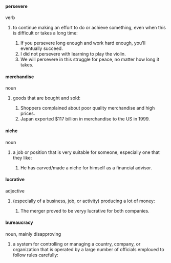 #### persevere
verb

1. to continue making an effort to do or achieve something, even when this is difficult or takes a long time:
   
   1. If you persevere long enough and work hard enough, you'll eventually succeed.
   2. I did not persevere with learning to play the violin.
   3. We will persevere in this struggle for peace, no matter how long it takes.

#### merchandise
noun

1. goods that are bought and sold:
   
   1. Shoppers complained about poor quality merchandise and high prices.
   2. Japan exported $117 billion in merchandise to the US in 1999.


#### niche
noun

1. a job or position that is very suitable for someone, especially one that they like:
   
   1. He has carved/made a niche for himself as a financial advisor.

#### lucrative
adjective

1. (especially of a business, job, or activity) producing a lot of money:
   
   1. The merger proved to be veryy lucrative for both companies.

#### bureaucracy
noun, mainly disapproving

1. a system for controlling or managing a country, company, or organization that is operated by a large number of officials emploued to follow rules carefully:
   
   





